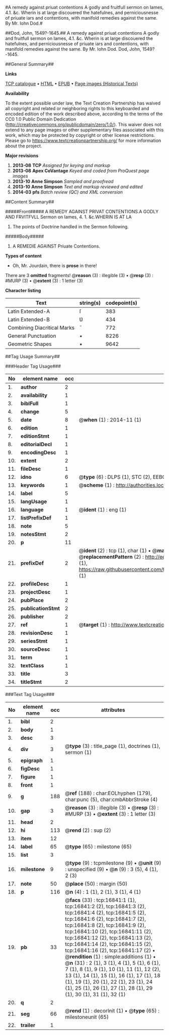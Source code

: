 #A remedy against priuat contentions A godly and fruitfull sermon on Iames, 4.1. &c. Wherin is at large discouered the hatefulnes, and perniciousnesse of priuate iars and contentions, with manifold remedies against the same. By Mr. Iohn Dod.#

##Dod, John, 1549?-1645.##
A remedy against priuat contentions A godly and fruitfull sermon on Iames, 4.1. &c. Wherin is at large discouered the hatefulnes, and perniciousnesse of priuate iars and contentions, with manifold remedies against the same. By Mr. Iohn Dod.
Dod, John, 1549?-1645.

##General Summary##

**Links**

[TCP catalogue](http://www.ota.ox.ac.uk/tcp/)  • 
[HTML](http://tei.it.ox.ac.uk/tcp/Texts-HTML/free/A20/A20534.html)  • 
[EPUB](http://tei.it.ox.ac.uk/tcp/Texts-EPUB/free/A20/A20534.epub) • 
[Page images (Historical Texts)](https://historicaltexts.jisc.ac.uk/eebo-99851561e)

**Availability**

To the extent possible under law, the Text Creation Partnership has waived all copyright and related or neighboring rights to this keyboarded and encoded edition of the work described above, according to the terms of the CC0 1.0 Public Domain Dedication (http://creativecommons.org/publicdomain/zero/1.0/). This waiver does not extend to any page images or other supplementary files associated with this work, which may be protected by copyright or other license restrictions. Please go to https://www.textcreationpartnership.org/ for more information about the project.

**Major revisions**

1. __2013-08__ __TCP__ *Assigned for keying and markup*
1. __2013-08__ __Apex CoVantage__ *Keyed and coded from ProQuest page images*
1. __2013-10__ __Anne Simpson__ *Sampled and proofread*
1. __2013-10__ __Anne Simpson__ *Text and markup reviewed and edited*
1. __2014-03__ __pfs__ *Batch review (QC) and XML conversion*

##Content Summary##

#####Front#####
 A REMEDY AGAINST PRIVAT CONTENTIONS.A GODLY AND FRVITFVLL Sermon on Iames, 4. 1. &c.WHERIN IS AT LA
1. The points of Doctrine handled in the Sermon following.

#####Body#####

1. A REMEDIE AGAINST Priuate Contentions.

**Types of content**

  * Oh, Mr. Jourdain, there is **prose** in there!

There are 3 **omitted** fragments! 
 @__reason__ (3) : illegible (3)  •  @__resp__ (3) : #MURP (3)  •  @__extent__ (3) : 1 letter (3)

**Character listing**


|Text|string(s)|codepoint(s)|
|---|---|---|
|Latin Extended-A|ſ|383|
|Latin Extended-B|Ʋ|434|
|Combining             Diacritical Marks|̄|772|
|General Punctuation|•|8226|
|Geometric Shapes|▪|9642|

##Tag Usage Summary##

###Header Tag Usage###

|No|element name|occ|attributes|
|---|---|---|---|
|1.|__author__|2||
|2.|__availability__|1||
|3.|__biblFull__|1||
|4.|__change__|5||
|5.|__date__|8| @__when__ (1) : 2014-11 (1)|
|6.|__edition__|1||
|7.|__editionStmt__|1||
|8.|__editorialDecl__|1||
|9.|__encodingDesc__|1||
|10.|__extent__|2||
|11.|__fileDesc__|1||
|12.|__idno__|6| @__type__ (6) : DLPS (1), STC (2), EEBO-CITATION (1), PROQUEST (1), VID (1)|
|13.|__keywords__|1| @__scheme__ (1) : http://authorities.loc.gov/ (1)|
|14.|__label__|5||
|15.|__langUsage__|1||
|16.|__language__|1| @__ident__ (1) : eng (1)|
|17.|__listPrefixDef__|1||
|18.|__note__|5||
|19.|__notesStmt__|2||
|20.|__p__|11||
|21.|__prefixDef__|2| @__ident__ (2) : tcp (1), char (1)  •  @__matchPattern__ (2) : ([0-9\-]+):([0-9IVX]+) (1), (.+) (1)  •  @__replacementPattern__ (2) : http://eebo.chadwyck.com/downloadtiff?vid=$1&page=$2 (1), https://raw.githubusercontent.com/textcreationpartnership/Texts/master/tcpchars.xml#$1 (1)|
|22.|__profileDesc__|1||
|23.|__projectDesc__|1||
|24.|__pubPlace__|2||
|25.|__publicationStmt__|2||
|26.|__publisher__|2||
|27.|__ref__|1| @__target__ (1) : http://www.textcreationpartnership.org/docs/. (1)|
|28.|__revisionDesc__|1||
|29.|__seriesStmt__|1||
|30.|__sourceDesc__|1||
|31.|__term__|1||
|32.|__textClass__|1||
|33.|__title__|3||
|34.|__titleStmt__|2||


###Text Tag Usage###

|No|element name|occ|attributes|
|---|---|---|---|
|1.|__bibl__|2||
|2.|__body__|1||
|3.|__desc__|3||
|4.|__div__|3| @__type__ (3) : title_page (1), doctrines (1), sermon (1)|
|5.|__epigraph__|1||
|6.|__figDesc__|1||
|7.|__figure__|1||
|8.|__front__|1||
|9.|__g__|188| @__ref__ (188) : char:EOLhyphen (179), char:punc (5), char:cmbAbbrStroke (4)|
|10.|__gap__|3| @__reason__ (3) : illegible (3)  •  @__resp__ (3) : #MURP (3)  •  @__extent__ (3) : 1 letter (3)|
|11.|__head__|2||
|12.|__hi__|113| @__rend__ (2) : sup (2)|
|13.|__item__|12||
|14.|__label__|65| @__type__ (65) : milestone (65)|
|15.|__list__|3||
|16.|__milestone__|9| @__type__ (9) : tcpmilestone (9)  •  @__unit__ (9) : unspecified (9)  •  @__n__ (9) : 3 (5), 4 (1), 2 (3)|
|17.|__note__|50| @__place__ (50) : margin (50)|
|18.|__p__|116| @__n__ (4) : 1 (1), 2 (1), 3 (1), 4 (1)|
|19.|__pb__|33| @__facs__ (33) : tcp:16841:1 (1), tcp:16841:2 (2), tcp:16841:3 (2), tcp:16841:4 (2), tcp:16841:5 (2), tcp:16841:6 (2), tcp:16841:7 (2), tcp:16841:8 (2), tcp:16841:9 (2), tcp:16841:10 (2), tcp:16841:11 (2), tcp:16841:12 (2), tcp:16841:13 (2), tcp:16841:14 (2), tcp:16841:15 (2), tcp:16841:16 (2), tcp:16841:17 (2)  •  @__rendition__ (1) : simple:additions (1)  •  @__n__ (31) : 2 (1), 3 (1), 4 (1), 5 (1), 6 (1), 7 (1), 8 (1), 9 (1), 10 (1), 11 (1), 12 (2), 13 (1), 14 (1), 15 (1), 16 (1), 17 (1), 18 (1), 19 (1), 20 (1), 22 (1), 23 (1), 24 (1), 25 (1), 26 (1), 27 (1), 28 (1), 29 (1), 30 (1), 31 (1), 32 (1)|
|20.|__q__|2||
|21.|__seg__|66| @__rend__ (1) : decorInit (1)  •  @__type__ (65) : milestoneunit (65)|
|22.|__trailer__|1||
